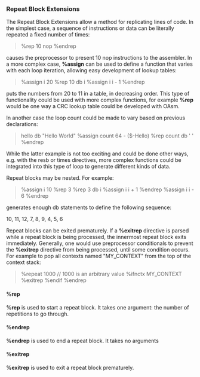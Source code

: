 ### Repeat Block Extensions

 
 The Repeat Block Extensions allow a method for replicating lines of code.  In the simplest case, a sequence of instructions or data can be literally repeated a fixed number of times:
 
> %rep 10
>     nop
> %endrep
 
 causes the preprocessor to present 10 nop instructions to the assembler.  In a more complex case, **%assign** can be used to define a function that varies with each loop iteration, allowing easy development of lookup tables:
 
> %assign i 20
> %rep 10
>     db   i
>     %assign i i - 1
> %endrep
 
 puts the numbers from 20 to 11 in a table, in decreasing order.  This type of functionality could be used with more complex functions, for example **%rep** would be one way a CRC lookup table could be developed with OAsm.
 
 In another case the loop count could be made to vary based on previous declarations:
 
> hello   db   "Hello World"
> %assign count 64 - ($-Hello)
> %rep count
>     db   ' '
> %endrep
 
 While the latter example is not too exciting and could be done other ways, e.g. with the resb or times directives, more complex functions could be integrated into this type of loop to generate different kinds of data.
 
 Repeat blocks may be nested.  For example:
 
> %assign i 10
> %rep 3
> %rep 3
>     db i
>     %assign i i + 1
> %endrep
> %assign i i - 6
> %endrep
 
 generates enough db statements to define the following sequence:
 
 10, 11, 12,  7, 8, 9, 4, 5, 6
 
 Repeat blocks can be exited prematurely.  If a **%exitrep** directive is parsed while a repeat block is being processed, the innermost repeat block exits immediately.  Generally, one would use preprocessor conditionals to prevent the **%exitrep** directive from being processed, until some condition occurs.  For example to pop all contexts named "MY\_CONTEXT" from the top of the context stack:
 
> %repeat 1000                      // 1000 is an arbitrary value
> %ifnctx MY\_CONTEXT
> %exitrep
> %endif
> %endrep


#### %rep

 **%rep** is used to start a repeat block.  It takes one argument:  the number of repetitions to go through.


#### %endrep

 
 **%endrep** is used to end a repeat block.  It takes no arguments


#### %exitrep

 **%exitrep** is used to exit a repeat block prematurely.
  
  
 
 